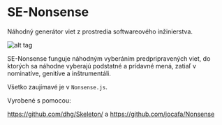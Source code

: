# SE-Nonsense
Náhodný generátor viet z prostredia softwareového inžinierstva.

![alt tag](http://s22.postimg.org/rkpm0fpdd/IUSBS.png)

SE-Nonsense funguje náhodným vyberáním predpripravených viet, do ktorých
sa náhodne vyberajú podstatné a prídavné mená, zatiaľ v nominatíve, genitíve a inštrumentáli.

Všetko zaujímavé je v `Nonsense.js`.

Vyrobené s pomocou:

  https://github.com/dhg/Skeleton/ a https://github.com/jocafa/Nonsense
